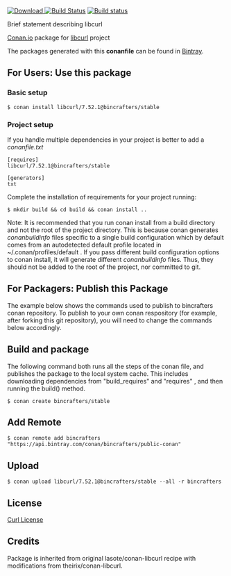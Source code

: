 [ ![Download](https://api.bintray.com/packages/bincrafters/public-conan/libcurl%3Abincrafters/images/download.svg?version=7.52.1%3Astable) ](https://bintray.com/bincrafters/public-conan/libcurl%3Abincrafters/7.52.1%3Astable/link)
[![Build Status](https://travis-ci.org/bincrafters/conan-libcurl.svg?branch=stable%2F7.52.1)](https://travis-ci.org/bincrafters/conan-libcurl)
[![Build status](https://ci.appveyor.com/api/projects/status/t9we1v55dmd6jm4k/branch/stable/7.52.1?svg=true)](https://ci.appveyor.com/project/BinCrafters/conan-libcurl/branch/stable/7.52.1)

Brief statement describing libcurl

[Conan.io](https://conan.io) package for [libcurl](https://libcurl.org) project

The packages generated with this **conanfile** can be found in [Bintray](https://bintray.com/bincrafters/public-conan/libcurl%3Abincrafters).

## For Users: Use this package

### Basic setup

    $ conan install libcurl/7.52.1@bincrafters/stable
	
### Project setup

If you handle multiple dependencies in your project is better to add a *conanfile.txt*

    [requires]
    libcurl/7.52.1@bincrafters/stable

    [generators]
    txt

Complete the installation of requirements for your project running:

    $ mkdir build && cd build && conan install ..
	
Note: It is recommended that you run conan install from a build directory and not the root of the project directory.  This is because conan generates *conanbuildinfo* files specific to a single build configuration which by default comes from an autodetected default profile located in ~/.conan/profiles/default .  If you pass different build configuration options to conan install, it will generate different *conanbuildinfo* files.  Thus, they should not be added to the root of the project, nor committed to git.

## For Packagers: Publish this Package

The example below shows the commands used to publish to bincrafters conan repository. To publish to your own conan respository (for example, after forking this git repository), you will need to change the commands below accordingly.

## Build and package 

The following command both runs all the steps of the conan file, and publishes the package to the local system cache.  This includes downloading dependencies from "build_requires" and "requires" , and then running the build() method. 

    $ conan create bincrafters/stable

## Add Remote

	$ conan remote add bincrafters "https://api.bintray.com/conan/bincrafters/public-conan"

## Upload

    $ conan upload libcurl/7.52.1@bincrafters/stable --all -r bincrafters
	
## License
[Curl License](https://curl.haxx.se/docs/copyright.html)

## Credits

Package is inherited from original lasote/conan-libcurl recipe with modifications from theirix/conan-libcurl.
